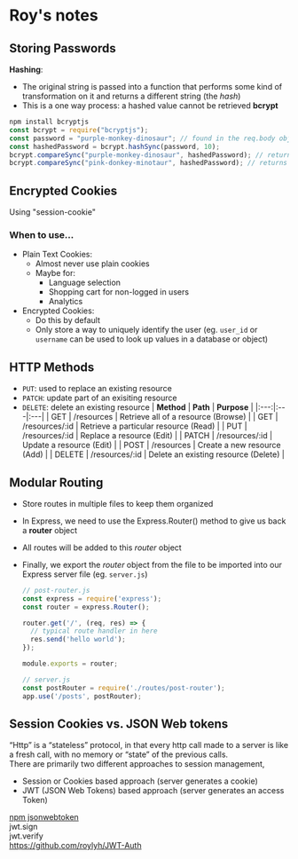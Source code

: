 # Roy's notes

## Storing Passwords
**Hashing**:
* The original string is passed into a function that performs some kind of transformation on it and returns a different string (the _hash_)
* This is a one way process: a hashed value cannot be retrieved
**bcrypt**
```javascript
npm install bcryptjs
const bcrypt = require("bcryptjs");
const password = "purple-monkey-dinosaur"; // found in the req.body object
const hashedPassword = bcrypt.hashSync(password, 10);
bcrypt.compareSync("purple-monkey-dinosaur", hashedPassword); // returns true
bcrypt.compareSync("pink-donkey-minotaur", hashedPassword); // returns false

```


## Encrypted Cookies
Using "session-cookie"

### When to use...
* Plain Text Cookies:
  * Almost never use plain cookies
  * Maybe for:
    * Language selection
    * Shopping cart for non-logged in users
    * Analytics
* Encrypted Cookies:
  * Do this by default
  * Only store a way to uniquely identify the user (eg. `user_id` or `username` can be used to look up values in a database or object)

## HTTP Methods
- `PUT`: used to replace an existing resource
- `PATCH`: update part of an exisiting resource
- `DELETE`: delete an existing resource
  | **Method** | **Path** | **Purpose** |
  |:---:|:---|:---|
  | GET | /resources | Retrieve all of a resource (Browse) |
  | GET | /resources/:id | Retrieve a particular resource (Read) |
  | PUT | /resources/:id | Replace a resource (Edit) |
  | PATCH | /resources/:id | Update a resource (Edit) |
  | POST | /resources | Create a new resource (Add) |
  | DELETE | /resources/:id | Delete an existing resource (Delete) |

## Modular Routing
- Store routes in multiple files to keep them organized
- In Express, we need to use the Express.Router() method to give us back a **router** object
- All routes will be added to this _router_ object
- Finally, we export the _router_ object from the file to be imported into our Express server file (eg. `server.js`)

  ```js
  // post-router.js
  const express = require('express');
  const router = express.Router();

  router.get('/', (req, res) => {
    // typical route handler in here
    res.send('hello world');
  });

  module.exports = router;

  // server.js
  const postRouter = require('./routes/post-router');
  app.use('/posts', postRouter);
  ```

## Session Cookies vs. JSON Web tokens
“Http” is a “stateless” protocol, in that every http call made to a server is like a fresh call, with no memory or “state” of the previous calls.  
There are primarily two different approaches to session management,
- Session or Cookies based approach (server generates a cookie)
- JWT (JSON Web Tokens) based approach (server generates an access Token)

[npm jsonwebtoken](https://www.npmjs.com/package/jsonwebtoken)  
jwt.sign  
jwt.verify  
https://github.com/roylyh/JWT-Auth

